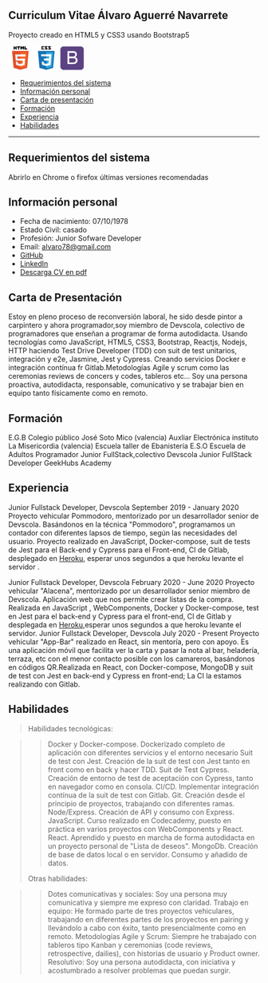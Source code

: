 ## Curriculum Vitae Álvaro Aguerré Navarrete

Proyecto creado en HTML5 y CSS3 usando Bootstrap5

  ![HTML5](./assets/icons/html5.png)
  ![CSS3](./assets/icons/css3.png)
  ![Bootstrap5](./assets/icons/bootstrap5.png)






- [Requerimientos del sistema](#requerimientos-del-sistema)
- [Información personal](#informacion-personal)
- [Carta de presentación](#carta-de-presentacion)
- [Formación](#formacion)
- [Experiencia](#experiencia)
- [Habilidades](#habilidades)


______________________________________________________________________________


## Requerimientos del sistema

  Abrirlo en Chrome o firefox últimas versiones recomendadas


## Información personal

  - Fecha de nacimiento: 07/10/1978
  - Estado Civil: casado
  - Profesión: Junior Sofware Developer
  - Email: alvaro78@gmail.com
  - [GitHub](https://github.com/Alvaro-78) 
  - [LinkedIn](https://www.linkedin.com/in/%C3%A1lvaro-aguerr%C3%A9-navarrete-3833a01b3/)
  - [Descarga CV en pdf](./pdf/cv-álvaro.pdf)

## Carta de Presentación 
  Estoy en pleno proceso de reconversión laboral, he sido desde pintor a carpintero y ahora programador,soy miembro de Devscola, colectivo de programadores que enseñan a programar de forma autodidacta.
  Usando tecnologías como JavaScript, HTML5, CSS3, Bootstrap, Reactjs, Nodejs, HTTP haciendo Test Drive Developer (TDD) con suit de test unitarios, integración y e2e, Jasmine, Jest y Cypress.
  Creando servicios Docker e integración contínua fr Gitlab.Metodologías Agile y scrum como las ceremonias reviews de concers y codes, tableros etc... Soy una persona proactiva, autodidacta, responsable, comunicativo y se trabajar bien en equipo tanto físicamente como en remoto.
             
## Formación 

  E.G.B Colegio público José Soto Mico (valencia)
  Auxliar Electrónica instituto La Misericordia (valencia)
  Escuela taller de Ebanistería 
  E.S.O Escuela de Adultos
  Programador Junior  FullStack,colectivo Devscola
  Junior FullStack Developer GeekHubs Academy
          
## Experiencia

  Junior Fullstack Developer, Devscola September 2019 - January 2020
  Proyecto vehicular Pommodoro, mentorizado por un desarrollador senior de Devscola.
  Basándonos en la técnica "Pommodoro", programamos un contador con diferentes
  lapsos de tiempo, según las necesidades del usuario.
  Proyecto realizado en JavaScript, Docker-compose, suit de tests de Jest para
  el Back-end y Cypress para el Front-end, CI de Gitlab, desplegado en  [Heroku](https://app-squadpomodoro.herokuapp.com), esperar unos segundos a que heroku levante el servidor .

  Junior Fullstack Developer, Devscola February 2020 - June 2020
  Proyecto vehicular "Alacena", mentorizado por un desarrollador senior miembro de Devscola.
  Aplicación web que nos permite crear listas de la compra. Realizada en JavaScript ,
  WebComponents, Docker y Docker-compose, test en Jest para el back-end y Cypress para el front-end, CI de Gitlab y desplegada en
  [Heroku](https://alacenakillers-app.herokuapp.com),esperar unos segundos a que heroku levante el servidor.
  Junior Fullstack Developer, Devscola July 2020 - Present
  Proyecto vehicular "App-Bar" realizado en React, sin mentoría, pero con apoyo.
  Es una aplicación móvil que facilita ver la carta y pasar la nota al bar, heladería, terraza, etc con
  el menor contacto posible con los camareros, basándonos en códigos QR.Realizada en React, con Docker-compose,
  MongoDB y suit de test con Jest en back-end y Cypress en front-end; La CI la estamos realizando con Gitlab.

##  Habilidades
  > Habilidades tecnológicas:
   
  >>  Docker y Docker-compose. Dockerizado completo de aplicación con diferentes servicios y el entorno necesario
      Suit de test con Jest. Creación de la suit de test con Jest tanto en front como en back y hacer TDD.
      Suit de Test Cypress. Creación de entorno de test de aceptación con Cypress, tanto en navegador como en consola.
      CI/CD. Implementar integración contínua de la suit de test con Gitlab.
      Git. Creación desde el principio de proyectos, trabajando con diferentes ramas.
      Node/Express. Creación de API y consumo con Express.
      JavaScript. Curso realizado en Codecademy, puesto en práctica en varios proyectos con WebComponents y React.
      React. Aprendido y puesto en marcha de forma autodidacta en un proyecto personal de "Lista de deseos".
      MongoDb. Creación de base de datos local o en servidor. Consumo y añadido de datos.
  >      
  > Otras habilidades:

  >>  Dotes comunicativas y sociales: Soy una persona muy comunicativa y siempre me expreso con claridad.
      Trabajo en equipo: He formado parte de tres proyectos vehiculares, trabajando en diferentes partes de los proyectos en pairing y llevándolo a cabo con éxito, tanto presencialmente como en remoto.
      Metodologías Agile y Scrum: Siempre he trabajado con tableros tipo Kanban y ceremonias (code reviews, retrospective, dailies), con historias de usuario y Product owner.
      Resolutivo: Soy una persona autodidacta, con iniciativa y acostumbrado a resolver problemas que puedan surgir.

>